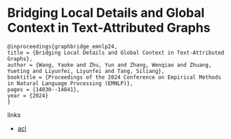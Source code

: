 # Bridging Local Details and Global Context in Text-Attributed Graphs

```
@inproceedings{graphbridge_emnlp24,
title = {Bridging Local Details and Global Context in Text-Attributed Graphs},
author = {Wang, Yaoke and Zhu, Yun and Zhang, Wenqiao and Zhuang, Yueting and Liyunfei, Liyunfei and Tang, Siliang},
booktitle = {Proceedings of the 2024 Conference on Empirical Methods in Natural Language Processing (EMNLP)},
pages = {14830--14841},
year = {2024}
}
```

links
- [acl](https://aclanthology.org/2024.emnlp-main.823)
